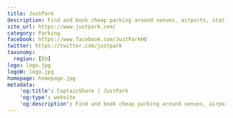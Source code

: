 ```yaml
---
title: JustPark
description: Find and book cheap parking around venues, airports, stations and city and town centres. The widest selection of car parks and on & off street parking spaces.
site_url: https://www.justpark.com/
category: Parking
facebook: https://www.facebook.com/JustParkHQ
twitter: https://twitter.com/justpark
taxonomy:
  region: [EU]
logo: logo.jpg
logoW: logo.jpg
homepage: homepage.jpg
metadata:
    'og:title': CaptainShare | JustPark
    'og:type': website
    'og:description': Find and book cheap parking around venues, airports, stations and city and town centres. The widest selection of car parks and on & off street parking spaces.
---
```


